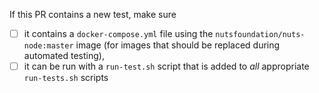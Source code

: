 If this PR contains a new test, make sure
- [ ] it contains a `docker-compose.yml` file using the `nutsfoundation/nuts-node:master` image (for images that should be replaced during automated testing),
- [ ] it can be run with a `run-test.sh` script that is added to _all_ appropriate `run-tests.sh` scripts